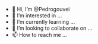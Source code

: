 - 👋 Hi, I’m @Pedrogouvei
- 👀 I’m interested in ...
- 🌱 I’m currently learning ...
- 💞️ I’m looking to collaborate on ...
- 📫 How to reach me ...

<!---
Pedrogouvei/Pedrogouvei is a ✨ special ✨ repository because its `README.md` (this file) appears on your GitHub profile.
You can click the Preview link to take a look at your changes.
--->

